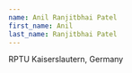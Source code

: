 ```yaml
---
name: Anil Ranjitbhai Patel
first_name: Anil
last_name: Ranjitbhai Patel
---
```


RPTU Kaiserslautern, Germany
